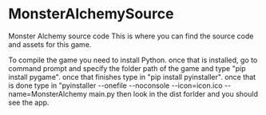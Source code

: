 # MonsterAlchemySource
Monster Alchemy source code
This is where you can find the source code and assets for this game.

To compile the game you need to install Python.
once that is installed, go to command prompt and specify the folder path of the game and type "pip install pygame".
once that finishes type in "pip install pyinstaller".
once that is done type in "pyinstaller  --onefile --noconsole --icon=icon.ico --name=MonsterAlchemy main.py
then look in the dist forlder and you should see the app.
